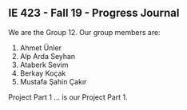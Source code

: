 ## IE 423 - Fall 19 - Progress Journal

We are the Group 12. Our group members are:
1. Ahmet Ünler
2. Alp Arda Seyhan
3. Ataberk Sevim
4. Berkay Koçak
5. Mustafa Şahin Çakır

Project Part 1
... is our Project Part 1.

